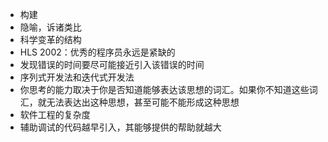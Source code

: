 - 构建
- 隐喻，诉诸类比
- 科学变革的结构
- HLS 2002：优秀的程序员永远是紧缺的
- 发现错误的时间要尽可能接近引入该错误的时间
- 序列式开发法和迭代式开发法
- 你思考的能力取决于你是否知道能够表达该思想的词汇。如果你不知道这些词汇，就无法表达出这种思想，甚至可能不能形成这种思想
- 软件工程的复杂度
- 辅助调试的代码越早引入，其能够提供的帮助就越大